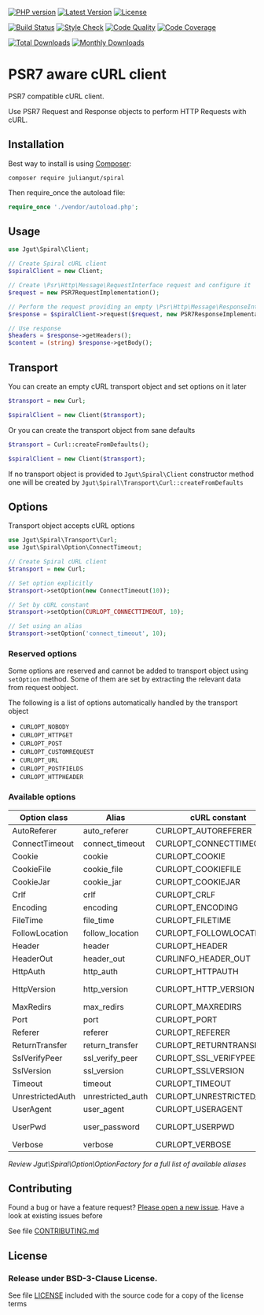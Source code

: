 [![PHP version](https://img.shields.io/badge/PHP-%3E%3D5.5-8892BF.svg?style=flat-square)](http://php.net)
[![Latest Version](https://img.shields.io/packagist/vpre/juliangut/spiral.svg?style=flat-square)](https://packagist.org/packages/juliangut/spiral)
[![License](https://img.shields.io/github/license/juliangut/spiral.svg?style=flat-square)](https://github.com//spiral/blob/master/LICENSE)

[![Build Status](https://img.shields.io/travis/juliangut/spiral.svg?style=flat-square)](https://travis-ci.org/juliangut/spiral)
[![Style Check](https://styleci.io/repos/45148606/shield)](https://styleci.io/repos/45148606)
[![Code Quality](https://img.shields.io/scrutinizer/g/juliangut/spiral.svg?style=flat-square)](https://scrutinizer-ci.com/g/juliangut/spiral)
[![Code Coverage](https://img.shields.io/coveralls/juliangut/spiral.svg?style=flat-square)](https://coveralls.io/github/juliangut/spiral)

[![Total Downloads](https://img.shields.io/packagist/dt/juliangut/spiral.svg?style=flat-square)](https://packagist.org/packages/juliangut/spiral)
[![Monthly Downloads](https://img.shields.io/packagist/dm/juliangut/spiral.svg?style=flat-square)](https://packagist.org/packages/juliangut/spiral)

# PSR7 aware cURL client

PSR7 compatible cURL client.

Use PSR7 Request and Response objects to perform HTTP Requests with cURL.

## Installation

Best way to install is using [Composer](https://getcomposer.org/):

```
composer require juliangut/spiral
```

Then require_once the autoload file:

```php
require_once './vendor/autoload.php';
```

## Usage

```php
use Jgut\Spiral\Client;

// Create Spiral cURL client
$spiralClient = new Client;

// Create \Psr\Http\Message\RequestInterface request and configure it
$request = new PSR7RequestImplementation();

// Perform the request providing an empty \Psr\Http\Message\ResponseInterface response object to be populated
$response = $spiralClient->request($request, new PSR7ResponseImplementation());

// Use response
$headers = $response->getHeaders();
$content = (string) $response->getBody();
```

## Transport

You can create an empty cURL transport object and set options on it later

```php
$transport = new Curl;

$spiralClient = new Client($transport);
```

Or you can create the transport object from sane defaults

```php
$transport = Curl::createFromDefaults();

$spiralClient = new Client($transport);
```

If no transport object is provided to `Jgut\Spiral\Client` constructor method one will be created by `Jgut\Spiral\Transport\Curl::createFromDefaults`

## Options

Transport object accepts cURL options

```php
use Jgut\Spiral\Transport\Curl;
use Jgut\Spiral\Option\ConnectTimeout;

// Create Spiral cURL client
$transport = new Curl;

// Set option explicitly
$transport->setOption(new ConnectTimeout(10));

// Set by cURL constant
$transport->setOption(CURLOPT_CONNECTTIMEOUT, 10);

// Set using an alias
$transport->setOption('connect_timeout', 10);
```

### Reserved options

Some options are reserved and cannot be added to transport object using `setOption` method. Some of them are set by extracting the relevant data from request oobject.

The following is a list of options automatically handled by the transport object

* `CURLOPT_NOBODY`
* `CURLOPT_HTTPGET`
* `CURLOPT_POST`
* `CURLOPT_CUSTOMREQUEST`
* `CURLOPT_URL`
* `CURLOPT_POSTFIELDS`
* `CURLOPT_HTTPHEADER`

### Available options

Option class     | Alias             | cURL constant             | Value type
---------------- | ----------------- | ------------------------- | -----------------------
AutoReferer      | auto_referer      | CURLOPT_AUTOREFERER       | bool
ConnectTimeout   | connect_timeout   | CURLOPT_CONNECTTIMEOUT    | int
Cookie           | cookie            | CURLOPT_COOKIE            | string
CookieFile       | cookie_file       | CURLOPT_COOKIEFILE        | string
CookieJar        | cookie_jar        | CURLOPT_COOKIEJAR         | string
Crlf             | crlf              | CURLOPT_CRLF              | bool
Encoding         | encoding          | CURLOPT_ENCODING          | string
FileTime         | file_time         | CURLOPT_FILETIME          | bool
FollowLocation   | follow_location   | CURLOPT_FOLLOWLOCATION    | bool
Header           | header            | CURLOPT_HEADER            | bool
HeaderOut        | header_out        | CURLINFO_HEADER_OUT       | bool
HttpAuth         | http_auth         | CURLOPT_HTTPAUTH          | bool
HttpVersion      | http_version      | CURLOPT_HTTP_VERSION      | float (1.0 or 1.1)
MaxRedirs        | max_redirs        | CURLOPT_MAXREDIRS         | int
Port             | port              | CURLOPT_PORT              | int
Referer          | referer           | CURLOPT_REFERER           | string
ReturnTransfer   | return_transfer   | CURLOPT_RETURNTRANSFER    | bool
SslVerifyPeer    | ssl_verify_peer   | CURLOPT_SSL_VERIFYPEER    | bool
SslVersion       | ssl_version       | CURLOPT_SSLVERSION        | int
Timeout          | timeout           | CURLOPT_TIMEOUT           | int
UnrestrictedAuth | unrestricted_auth | CURLOPT_UNRESTRICTED_AUTH | bool
UserAgent        | user_agent        | CURLOPT_USERAGENT         | string
UserPwd          | user_password     | CURLOPT_USERPWD           | string (user:password)
Verbose          | verbose           | CURLOPT_VERBOSE           | bool

*Review Jgut\Spiral\Option\OptionFactory for a full list of available aliases*

## Contributing

Found a bug or have a feature request? [Please open a new issue](https://github.com/juliangut/spiral/blob/master/issues). Have a look at existing issues before

See file [CONTRIBUTING.md](https://github.com/juliangut/spiral/blob/master/CONTRIBUTING.md)

## License

### Release under BSD-3-Clause License.

See file [LICENSE](https://github.com/juliangut/spiral/blob/master/LICENSE) included with the source code for a copy of the license terms

